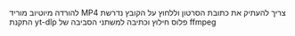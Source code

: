 להורדה מיוטיוב
מוריד MP4
צריך להעתיק את כתובת הסרטון וללחוץ על הקובץ
נדרשת התקנת yt-dlp פלוס חילוץ וכתיבה למשתני הסביבה של ffmpeg
